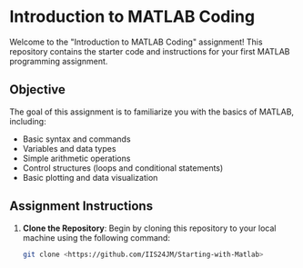 # Introduction to MATLAB Coding

Welcome to the "Introduction to MATLAB Coding" assignment! This repository contains the starter code and instructions for your first MATLAB programming assignment.

## Objective

The goal of this assignment is to familiarize you with the basics of MATLAB, including:

- Basic syntax and commands
- Variables and data types
- Simple arithmetic operations
- Control structures (loops and conditional statements)
- Basic plotting and data visualization

## Assignment Instructions

1. **Clone the Repository**: Begin by cloning this repository to your local machine using the following command:
   ```bash
   git clone <https://github.com/IIS24JM/Starting-with-Matlab>

